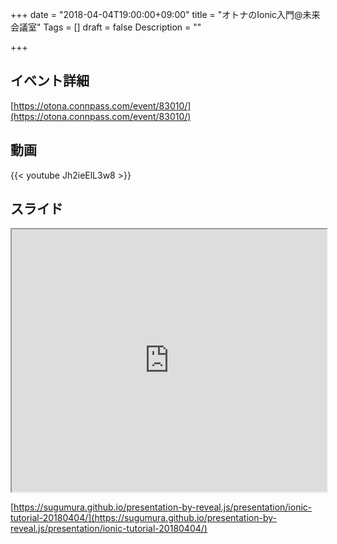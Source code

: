 +++
date = "2018-04-04T19:00:00+09:00"
title = "オトナのIonic入門@未来会議室"
Tags = []
draft = false
Description = ""

+++

## イベント詳細

[https://otona.connpass.com/event/83010/](https://otona.connpass.com/event/83010/)

## 動画

{{< youtube Jh2ieElL3w8 >}}

## スライド

<iframe src="https://sugumura.github.io/presentation-by-reveal.js/presentation/ionic-tutorial-20180404/" onload="this.focus();" width="100%" height="420px"></iframe>

[https://sugumura.github.io/presentation-by-reveal.js/presentation/ionic-tutorial-20180404/](https://sugumura.github.io/presentation-by-reveal.js/presentation/ionic-tutorial-20180404/)
